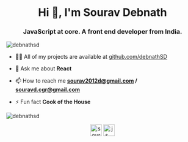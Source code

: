 <h1 align="center">Hi 👋, I'm Sourav Debnath</h1>
<h3 align="center">JavaScript at core. A front end developer from India.</h3>

<p align="left"> <img src="https://komarev.com/ghpvc/?username=debnathsd" alt="debnathsd" /> </p>

- 👨‍💻 All of my projects are available at [github.com/debnathSD](github.com/debnathSD)

- 💬 Ask me about **React**

- 📫 How to reach me **sourav2012d@gmail.com / souravd.cgr@gmail.com**

- ⚡ Fun fact **Cook of the House**



<p><img align="center" src="https://github-readme-stats.vercel.app/api/top-langs/?username=debnathsd&layout=compact&hide=html" alt="debnathsd" /></p>

<p align="center">
<a href="https://www.linkedin.com/in/sourav-debnath-b4a18553/" target="blank"><img align="center" src="https://cdn.jsdelivr.net/npm/simple-icons@3.0.1/icons/linkedin.svg" alt="sourav debnath" height="30" width="30" /></a>
<a href="https://stackoverflow.com/users/js___" target="blank"><img align="center" src="https://cdn.jsdelivr.net/npm/simple-icons@3.0.1/icons/stackoverflow.svg" alt="js___" height="30" width="30" /></a>
</p>
